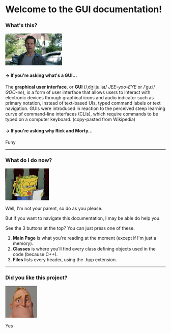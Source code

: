 # Welcome to the GUI documentation!

### What's this?

<img src="WhatHappenedHere.jpg" alt="-" height="100px">

#### -> If you're asking what's a GUI...

The **graphical user interface**, or **GUI** (/ˌdʒiːjuːˈaɪ/ *JEE-yoo-EYE* or /ˈɡuːi/ *GOO-ee*), is a form of user interface that allows users to interact with electronic devices through graphical icons and audio indicator such as primary notation, instead of text-based UIs, typed command labels or text navigation. GUIs were introduced in reaction to the perceived steep learning curve of command-line interfaces (CLIs), which require commands to be typed on a computer keyboard. (copy-pasted from Wikipedia)

#### -> If you're asking why Rick and Morty...

Funy

---

### What do I do now?

<img src="ThinkingTap.png" alt="-" height="100px">

Well, I'm not your parent, so do as you please.

But if you want to navigate this documentation, I may be able do help you.

See the 3 buttons at the top? You can just press one of these.

1. **Main Page** is what you're reading at the moment (except if I'm just a memory).
2. **Classes** is where you'll find every class defining objects used in the code (because C++).
3. **Files** lists every header, using the .hpp extension.

---

### Did you like this project?

<img src="ThoseWhoDontKnows.png" alt="-" height="100px">

Yes

